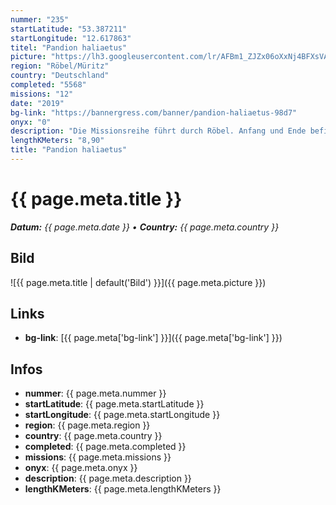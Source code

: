 ```yaml
---
nummer: "235"
startLatitude: "53.387211"
startLongitude: "12.617863"
titel: "Pandion haliaetus"
picture: "https://lh3.googleusercontent.com/lr/AFBm1_ZJZx06oXxNj4BFXsVAS8hvTWQEwuLOZNJR9cDFgXi4j6GJ0wDtB-kXVS_5Y-u11nhc-J05L9NbiXKxdqtj8Iv50O46oCqNQ1QFOufubbzYHPjS3lxx9KInPoxS1ouCbMmdWcrJVkcCsd5dTq2AECHcHrYy2XZN3pJGKxgleOHeRCiIYGZsPxnpKCrQjHB79BLm0EEvJgXKr-wZXW6V4uDowcKv3GMbF8nZD-3dIAJu83FQTACMhebNYEu8P1WKxC6g8jce86KJXJtEeJ2geJTaRlE67FAjiihVdRr5Ll-1TvPzwY9pYzR2t_yOPjmpCO0417-ccVoia7YAq4Hgo6s7qUSSzxJFjh6_Tk4j4SEUh7DgBSrrigWZcEz79zlC2z5YTDlZQwG5fKW5H3VNAWxtGY_ru5yS0VbHRogTN1foYx5LuHt7HgSN6VHhizn_vN6QmCK7U4hS4fdUFjfrTUvhRu1IitjrhBlZfVfvdUH8eYeO_H3CYAd6c3pPCydzsXNMC9OMUXaiYg30xBJitwlmv_ZvDXS1ZsCX4x3wPn9K740L2YWhG6qQTKoyqXbm7rA0ZmBOZlK5-1lin2GIHN0J6euYRxi5AkFuIdphNDbEj7oJXVqljGqc8VAqyGoRUQ2800f8chj48jU0eMwiP6HgK_uPbENTbBohk4HVJ4SroEBi0UGXO4yOAHOk6tjw0mS2qd5qPRKbFv6TQn_Vs5RSY9Mo5PBDso9wevtjrLjLVWf9ok79OLneYPXnOO38I1kkrBpuBpMMFI5FnwKxPYbVZnH-dridvlk_lMk4rjKB1K7kNEc354M1OtBOr9LHUE435YrCQnlNQY83p0AlIfUgQ85UZcE"
region: "Röbel/Müritz"
country: "Deutschland"
completed: "5568"
missions: "12"
date: "2019"
bg-link: "https://bannergress.com/banner/pandion-haliaetus-98d7"
onyx: "0"
description: "Die Missionsreihe führt durch Röbel. Anfang und Ende befinden sich am Müritzufer. Die ersten Portale werden zum Schluss der Reihe nochmals besucht."
lengthKMeters: "8,90"
title: "Pandion haliaetus"
---
```


# {{ page.meta.title }}
_**Datum:** {{ page.meta.date }} • **Country:** {{ page.meta.country }}_

## Bild
![{{ page.meta.title | default('Bild') }}]({{ page.meta.picture }})

## Links
- **bg-link**: [{{ page.meta['bg-link'] }}]({{ page.meta['bg-link'] }})

## Infos
- **nummer**: {{ page.meta.nummer }}
- **startLatitude**: {{ page.meta.startLatitude }}
- **startLongitude**: {{ page.meta.startLongitude }}
- **region**: {{ page.meta.region }}
- **country**: {{ page.meta.country }}
- **completed**: {{ page.meta.completed }}
- **missions**: {{ page.meta.missions }}
- **onyx**: {{ page.meta.onyx }}
- **description**: {{ page.meta.description }}
- **lengthKMeters**: {{ page.meta.lengthKMeters }}

